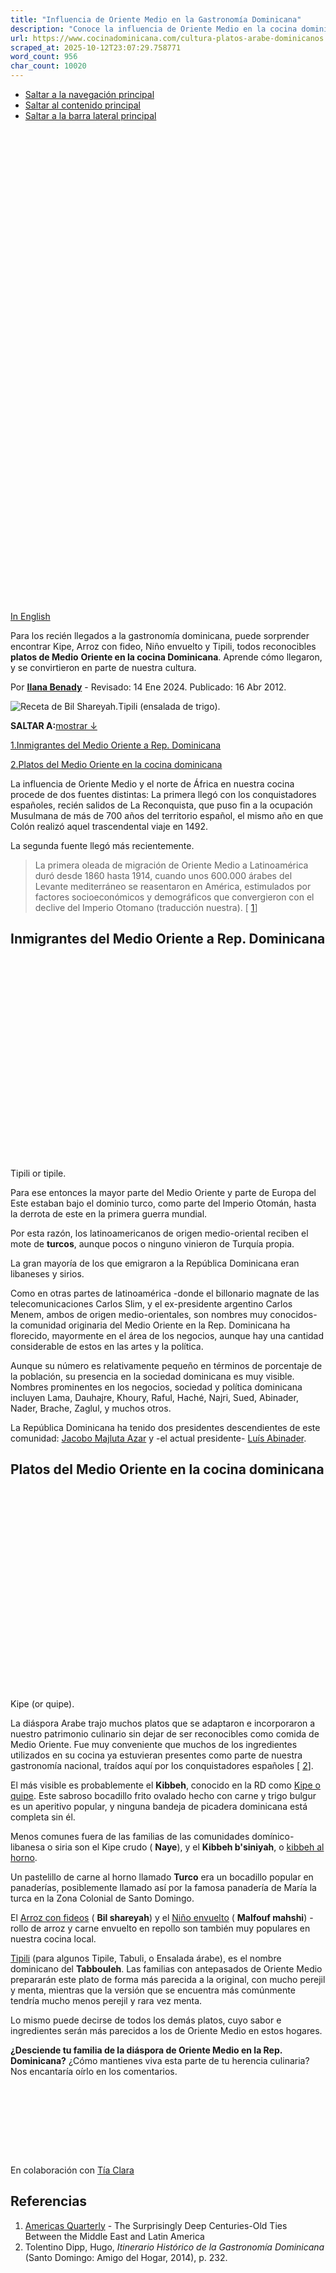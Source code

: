 ```yaml
---
title: "Influencia de Oriente Medio en la Gastronomía Dominicana"
description: "Conoce la influencia de Oriente Medio en la cocina dominicana, y cómo llegó a formar parte de nuestra cultura, historia y gastronomía."
url: https://www.cocinadominicana.com/cultura-platos-arabe-dominicanos
scraped_at: 2025-10-12T23:07:29.758771
word_count: 956
char_count: 10020
---
```


- [Saltar a la navegación principal](https://www.cocinadominicana.com/cultura-platos-arabe-dominicanos#genesis-nav-primary)
- [Saltar al contenido principal](https://www.cocinadominicana.com/cultura-platos-arabe-dominicanos#genesis-content)
- [Saltar a la barra lateral principal](https://www.cocinadominicana.com/cultura-platos-arabe-dominicanos#genesis-sidebar-primary)

![La cocina árabe-dominicana.](data:image/svg+xml,%3Csvg%20xmlns='http://www.w3.org/2000/svg'%20viewBox='0%200%201000%201500'%3E%3C/svg%3E)

[In English](https://www.dominicancooking.com/middle-eastern-dominican-food)

Para los recién llegados a la gastronomía dominicana, puede sorprender encontrar Kipe, Arroz con fideo, Niño envuelto y Tipili, todos reconocibles **platos de Medio** **Oriente en la cocina Dominicana**. Aprende cómo llegaron, y se convirtieron en parte de nuestra cultura.

Por **[Ilana Benady](https://www.cocinadominicana.com/ilana-benady)** \- Revisado: 14 Ene 2024. Publicado: 16 Abr 2012.

![Receta de Bil Shareyah.](https://www.cocinadominicana.com/wp-content/uploads/2002/01/bil-shareyah-rice-with-noodles-CG13782.jpg)Tipili (ensalada de trigo).

**SALTAR A:**[mostrar ↓](https://www.cocinadominicana.com/cultura-platos-arabe-dominicanos#)

[1.Inmigrantes del Medio Oriente a Rep. Dominicana](https://www.cocinadominicana.com/cultura-platos-arabe-dominicanos#inmigrantes-del-medio-oriente-a-rep-dominicana)

[2.Platos del Medio Oriente en la cocina dominicana](https://www.cocinadominicana.com/cultura-platos-arabe-dominicanos#platos-del-medio-oriente-en-la-cocina-dominicana)

La influencia de Oriente Medio y el norte de África en nuestra cocina procede de dos fuentes distintas: La primera llegó con los conquistadores españoles, recién salidos de La Reconquista, que puso fin a la ocupación Musulmana de más de 700 años del territorio español, el mismo año en que Colón realizó aquel trascendental viaje en 1492.

La segunda fuente llegó más recientemente.

> La primera oleada de migración de Oriente Medio a Latinoamérica duró desde 1860 hasta 1914, cuando unos 600.000 árabes del Levante mediterráneo se reasentaron en América, estimulados por factores socioeconómicos y demográficos que convergieron con el declive del Imperio Otomano (traducción nuestra). \[ [1](https://www.cocinadominicana.com/cultura-platos-arabe-dominicanos#source)\]

## Inmigrantes del Medio Oriente a Rep. Dominicana

![Tipili or tipile.](data:image/svg+xml,%3Csvg%20xmlns='http://www.w3.org/2000/svg'%20viewBox='0%200%201800%201201'%3E%3C/svg%3E)Tipili or tipile.

Para ese entonces la mayor parte del Medio Oriente y parte de Europa del Este estaban bajo el dominio turco, como parte del Imperio Otomán, hasta la derrota de este en la primera guerra mundial.

Por esta razón, los latinoamericanos de origen medio-oriental reciben el mote de **turcos**, aunque pocos o ninguno vinieron de Turquía propia.

La gran mayoría de los que emigraron a la República Dominicana eran libaneses y sirios.

Como en otras partes de latinoamérica -donde el billonario magnate de las telecomunicaciones Carlos Slim, y el ex-presidente argentino Carlos Menem, ambos de origen medio-orientales, son nombres muy conocidos- la comunidad originaria del Medio Oriente en la Rep. Dominicana ha florecido, mayormente en el área de los negocios, aunque hay una cantidad considerable de estos en las artes y la política.

Aunque su número es relativamente pequeño en términos de porcentaje de la población, su presencia en la sociedad dominicana es muy visible. Nombres prominentes en los negocios, sociedad y política dominicana incluyen Lama, Dauhajre, Khoury, Raful, Haché, Najri, Sued, Abinader, Nader, Brache, Zaglul, y muchos otros.

La República Dominicana ha tenido dos presidentes descendientes de este comunidad: [Jacobo Majluta Azar](https://es.wikipedia.org/wiki/Jacobo_Majluta) y -el actual presidente- [Luís Abinader](https://es.wikipedia.org/wiki/Luis_Abinader).

## Platos del Medio Oriente en la cocina dominicana

![Kipe (or quipe).](data:image/svg+xml,%3Csvg%20xmlns='http://www.w3.org/2000/svg'%20viewBox='0%200%201800%201200'%3E%3C/svg%3E)Kipe (or quipe).

La diáspora Arabe trajo muchos platos que se adaptaron e incorporaron a nuestro patrimonio culinario sin dejar de ser reconocibles como comida de Medio Oriente. Fue muy conveniente que muchos de los ingredientes utilizados en su cocina ya estuvieran presentes como parte de nuestra gastronomía nacional, traídos aquí por los conquistadores españoles \[ [2](https://www.cocinadominicana.com/cultura-platos-arabe-dominicanos#source)\].

El más visible es probablemente el **Kibbeh**, conocido en la RD como [Kipe o quipe](https://www.cocinadominicana.com/kipes-quipes-dominicanos-receta). Este sabroso bocadillo frito ovalado hecho con carne y trigo bulgur es un aperitivo popular, y ninguna bandeja de picadera dominicana está completa sin él.

Menos comunes fuera de las familias de las comunidades domínico-libanesa o siria son el Kipe crudo ( **Naye**), y el **Kibbeh b'siniyah**, o [kibbeh al horno](https://www.cocinadominicana.com/kipe-horneado).

Un pastelillo de carne al horno llamado **Turco** era un bocadillo popular en panaderías, posiblemente llamado así por la famosa panadería de María la turca en la Zona Colonial de Santo Domingo.

El [Arroz con fideos](https://www.cocinadominicana.com/arroz-con-fideos-arroz-arabe) ( **Bil shareyah**) y el [Niño envuelto](https://www.cocinadominicana.com/nino-envuelto) ( **Malfouf mahshi**) -rollo de arroz y carne envuelto en repollo son también muy populares en nuestra cocina local.

[Tipili](https://www.cocinadominicana.com/tipili-ensalada-trigo) (para algunos Tipile, Tabuli, o Ensalada árabe), es el nombre dominicano del **Tabbouleh**. Las familias con antepasados de Oriente Medio prepararán este plato de forma más parecida a la original, con mucho perejil y menta, mientras que la versión que se encuentra más comúnmente tendría mucho menos perejil y rara vez menta.

Lo mismo puede decirse de todos los demás platos, cuyo sabor e ingredientes serán más parecidos a los de Oriente Medio en estos hogares.

**¿Desciende tu familia de la diáspora de Oriente Medio en la Rep. Dominicana?** ¿Cómo mantienes viva esta parte de tu herencia culinaria? Nos encantaría oírlo en los comentarios.

[![Aunt Ilana](data:image/svg+xml,%3Csvg%20xmlns='http://www.w3.org/2000/svg'%20viewBox='0%200%20125%2028'%3E%3C/svg%3E)](https://www.cocinadominicana.com/sobre-nosotros#tia-ilana)

En colaboración con [Tía Clara](https://www.cocinadominicana.com/sobre#tia-clara)

## Referencias

1. [Americas Quarterly](https://www.americasquarterly.org/fulltextarticle/the-surprisingly-deep-centuries-old-ties-between-the-middle-east-and-latin-america/#:~:text=The%20first%20wave%20of%20Middle,decline%20of%20the%20Ottoman%20Empire.) \- The Surprisingly Deep Centuries-Old Ties Between the Middle East and Latin America
2. Tolentino Dipp, Hugo, _Itinerario Histórico de la Gastronomía Dominicana_ (Santo Domingo: Amigo del Hogar, 2014), p. 232.

![Tia Clara.](data:image/svg+xml,%3Csvg%20xmlns='http://www.w3.org/2000/svg'%20viewBox='0%200%20180%20180'%3E%3C/svg%3E)

### ¡Hola, gracias por visitarnos!

**Soy Tía Clara, tu anfitriona y tía 🇩🇴 en Internet.**

**-** Aprende más sobre [mi y las personas que hacen este blog](https://www.cocinadominicana.com/sobre-nosotros).

\- Comparte tus [preguntas o comentario](https://www.cocinadominicana.com/cultura-platos-arabe-dominicanos#comments) s sobre este tema.

- [Suscríbete](https://www.cocinadominicana.com/subscribe) para recibir nuestras ricas recetas por email.

\- **¡No pierdas el contacto!** Síguenos en:

## Más Herencia y Cultura Dominicana

- [![Agrio de vinagrillo y encurtido.](data:image/svg+xml,%3Csvg%20xmlns='http://www.w3.org/2000/svg'%20viewBox='0%200%20360%20360'%3E%3C/svg%3E)\\
Platos Dominicanos Poco Comunes que Quizá no Conoces](https://www.cocinadominicana.com/platos-dominicanos-no-comunes)
- [![Longaniza rendida con tayota.](data:image/svg+xml,%3Csvg%20xmlns='http://www.w3.org/2000/svg'%20viewBox='0%200%20360%20360'%3E%3C/svg%3E)\\
El Arte de Rendir: Platos de Carne con Vegetales Dominicanos](https://www.cocinadominicana.com/rendir-carne-vegetales)
- [![Repollo guisado.](data:image/svg+xml,%3Csvg%20xmlns='http://www.w3.org/2000/svg'%20viewBox='0%200%20360%20360'%3E%3C/svg%3E)\\
Ser Vegetariano en la República Dominicana](https://www.cocinadominicana.com/vegetariano-republica-dominicana)
- [![Guandules.](data:image/svg+xml,%3Csvg%20xmlns='http://www.w3.org/2000/svg'%20viewBox='0%200%20360%20360'%3E%3C/svg%3E)\\
Como Traducimos Platos e Ingredientes Dominicanos al Inglés](https://www.cocinadominicana.com/ingredientes-dominicanos-ingles)

- [Share on Facebook](https://www.facebook.com/sharer/sharer.php?u=https%3A%2F%2Fwww.cocinadominicana.com%2Fcultura-platos-arabe-dominicanos&t=Influencia%20de%20Oriente%20Medio%20en%20la%20Gastronom%C3%ADa%20Dominicana "Share on Facebook")
- [Share on WhatsApp](https://wa.me/?text=https%3A%2F%2Fwww.cocinadominicana.com%2Fcultura-platos-arabe-dominicanos+Influencia%20de%20Oriente%20Medio%20en%20la%20Gastronom%C3%ADa%20Dominicana "Share on WhatsApp")
- [Send over email](mailto:?subject=Influencia%20de%20Oriente%20Medio%20en%20la%20Gastronom%C3%ADa%20Dominicana&body=https%3A%2F%2Fwww.cocinadominicana.com%2Fcultura-platos-arabe-dominicanos "Send over email")
- [Share on Reddit](https://www.reddit.com/submit?url=https%3A%2F%2Fwww.cocinadominicana.com%2Fcultura-platos-arabe-dominicanos&title=Influencia%20de%20Oriente%20Medio%20en%20la%20Gastronom%C3%ADa%20Dominicana "Share on Reddit")

Label

Rating RecetaRating Receta

Nombre\*

Email\*

Δ

Label

Rating RecetaRating Receta

Nombre\*

Email\*

Δ

Este sitio usa Akismet para reducir el spam. [Aprende cómo se procesan los datos de tus comentarios.](https://akismet.com/privacy/)

3 Commentarios

Populares

RecientesViejos

Inline Feedbacks

View all comments

Load More Comments

wpDiscuz

Insert

You are going to send email to

Send

Move Comment

Move